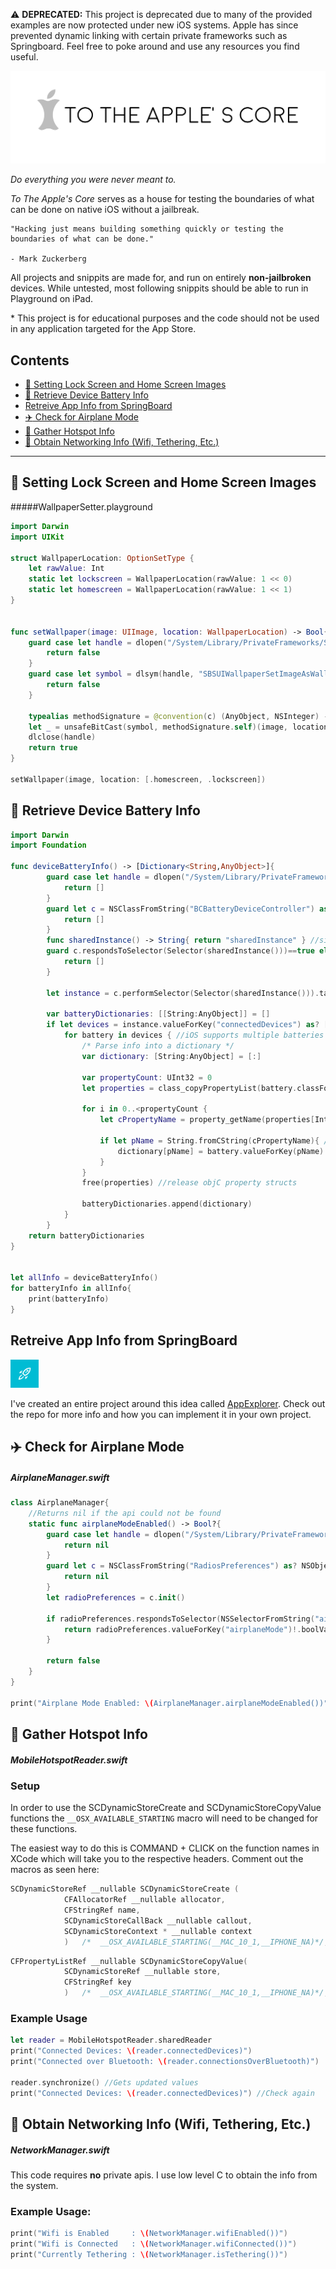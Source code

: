 :warning: **DEPRECATED:** This project is deprecated due to many of the provided examples are now protected under new iOS systems. Apple has since prevented dynamic linking with certain private frameworks such as Springboard. Feel free to poke around and use any resources you find useful.

![Logo](Assets/Logo2x.png)

*Do everything you were never meant to.*

*To The Apple's Core* serves as a house for testing the boundaries of what can be done on native iOS without a jailbreak.

```
"Hacking just means building something quickly or testing the boundaries of what can be done."

- Mark Zuckerberg 
```
All projects and snippits are made for, and run on entirely **non-jailbroken** devices. While untested, most following snippits should be able to run in Playground on iPad.

\* This project is for educational purposes and the code should not be used in any application targeted for the App Store.

## Contents
- [:iphone: Setting Lock Screen and Home Screen Images](#iphone-setting-lock-screen-and-home-screen-images)
- [:battery: Retrieve Device Battery Info](#battery-retrieve-device-battery-info)
- [Retreive App Info from SpringBoard](#retreive-app-info-from-springboard)
- [:airplane: Check for Airplane Mode](#airplane-check-for-airplane-mode)
- [:link: Gather Hotspot Info](#link-gather-hotspot-info)
- [:signal_strength: Obtain Networking Info (Wifi, Tethering, Etc.)](#signal_strength-obtain-networking-info-wifi-tethering-etc)

---

## :iphone: Setting Lock Screen and Home Screen Images
#####WallpaperSetter.playground

```Swift
import Darwin
import UIKit

struct WallpaperLocation: OptionSetType {
    let rawValue: Int
    static let lockscreen = WallpaperLocation(rawValue: 1 << 0)
    static let homescreen = WallpaperLocation(rawValue: 1 << 1)
}


func setWallpaper(image: UIImage, location: WallpaperLocation) -> Bool{
    guard case let handle = dlopen("/System/Library/PrivateFrameworks/SpringBoardUI.framework/SpringBoardUI", RTLD_LAZY) where handle != nil else{
        return false
    }
    guard case let symbol = dlsym(handle, "SBSUIWallpaperSetImageAsWallpaperForLocations") where symbol != nil else{
        return false
    }
    
    typealias methodSignature = @convention(c) (AnyObject, NSInteger) -> ()
    let _ = unsafeBitCast(symbol, methodSignature.self)(image, location.rawValue)
    dlclose(handle)
    return true
}

setWallpaper(image, location: [.homescreen, .lockscreen])
```
## :battery: Retrieve Device Battery Info
```Swift
import Darwin
import Foundation

func deviceBatteryInfo() -> [Dictionary<String,AnyObject>]{
        guard case let handle = dlopen("/System/Library/PrivateFrameworks/BatteryCenter.framework/BatteryCenter", RTLD_LAZY) where handle != nil else {
            return []
        }
        guard let c = NSClassFromString("BCBatteryDeviceController") as? NSObjectProtocol else {
            return []
        }
        func sharedInstance() -> String{ return "sharedInstance" } //silence compiler warnings
        guard c.respondsToSelector(Selector(sharedInstance()))==true else {
            return []
        }
        
        let instance = c.performSelector(Selector(sharedInstance())).takeUnretainedValue()
        
        var batteryDictionaries: [[String:AnyObject]] = []
        if let devices = instance.valueForKey("connectedDevices") as? [AnyObject] {
            for battery in devices { //iOS supports multiple batteries
                /* Parse info into a dictionary */
                var dictionary: [String:AnyObject] = [:]
                
                var propertyCount: UInt32 = 0
                let properties = class_copyPropertyList(battery.classForCoder, &propertyCount)
                
                for i in 0..<propertyCount {
                    let cPropertyName = property_getName(properties[Int(i)])
                    
                    if let pName = String.fromCString(cPropertyName){ //Convert from C to Swift
                        dictionary[pName] = battery.valueForKey(pName) ?? nil
                    }
                }
                free(properties) //release objC property structs
                
                batteryDictionaries.append(dictionary)
            }
        }
    return batteryDictionaries
}


let allInfo = deviceBatteryInfo()
for batteryInfo in allInfo{
    print(batteryInfo)
}
```

## Retreive App Info from SpringBoard
<img src="Assets/AppExplorer-Logo.png" height="45">

I've created an entire project around this idea called [AppExplorer](https://github.com/joncardasis/AppExplorer). Check out the repo for more info and how you can implement it in your own project.


## :airplane: Check for Airplane Mode
##### AirplaneManager.swift
```Swift
class AirplaneManager{
    //Returns nil if the api could not be found
    static func airplaneModeEnabled() -> Bool?{
        guard case let handle = dlopen("/System/Library/PrivateFrameworks/AppSupport.framework/AppSupport", RTLD_LAZY) where handle != nil else{
            return nil
        }
        guard let c = NSClassFromString("RadiosPreferences") as? NSObject.Type else {
            return nil
        }
        let radioPreferences = c.init()
        
        if radioPreferences.respondsToSelector(NSSelectorFromString("airplaneMode")) {
            return radioPreferences.valueForKey("airplaneMode")!.boolValue
        }
        
        return false
    }
}

print("Airplane Mode Enabled: \(AirplaneManager.airplaneModeEnabled())")
```


## :link: Gather Hotspot Info
##### MobileHotspotReader.swift
### Setup
In order to use the SCDynamicStoreCreate and SCDynamicStoreCopyValue functions
the `__OSX_AVAILABLE_STARTING` macro will need to be changed for these functions.

The easiest way to do this is COMMAND + CLICK on the function names in XCode which will
take you to the respective headers. Comment out the macros as seen here:

```Objective-C
SCDynamicStoreRef __nullable SCDynamicStoreCreate (
			CFAllocatorRef __nullable allocator,
			CFStringRef name,
			SCDynamicStoreCallBack __nullable callout,
			SCDynamicStoreContext * __nullable context
			)	/*	__OSX_AVAILABLE_STARTING(__MAC_10_1,__IPHONE_NA)*/;
```

```Objective-C
CFPropertyListRef __nullable SCDynamicStoreCopyValue(
			SCDynamicStoreRef __nullable store,
			CFStringRef key
			)	/*	__OSX_AVAILABLE_STARTING(__MAC_10_1,__IPHONE_NA)*/;

```

### Example Usage
```Swift
let reader = MobileHotspotReader.sharedReader
print("Connected Devices: \(reader.connectedDevices)")
print("Connected over Bluetooth: \(reader.connectionsOverBluetooth)")
        
reader.synchronize() //Gets updated values
print("Connected Devices: \(reader.connectedDevices)") //Check again
```

## :signal_strength: Obtain Networking Info (Wifi, Tethering, Etc.)
##### NetworkManager.swift
This code requires **no** private apis. I use low level C to obtain the info from the system.

### Example Usage:
```Swift
print("Wifi is Enabled     : \(NetworkManager.wifiEnabled())")
print("Wifi is Connected   : \(NetworkManager.wifiConnected())")
print("Currently Tethering : \(NetworkManager.isTethering())")
```

